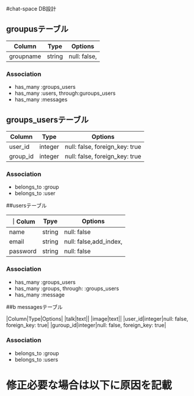 #chat-space DB設計

## groupusテーブル

 |Column|Type|Options|
 |------|----|-------|
 |groupname|string|null: false,|
 
### Association
- has_many :groups_users
- has_many :users, through:guroups_users
- has_many :messages 

## groups_usersテーブル

|Column|Type|Options|
|------|----|-------|
|user_id|integer|null: false, foreign_key: true|
|group_id|integer|null: false, foreign_key: true|

### Association
- belongs_to :group
- belongs_to :user

##usersテーブル

｜Colum|Tpye|Options|
|------|----|-------|
|name|string|null: false|
|email|string|null: false,add_index,|
|password|string|null: false|

### Association
- has_many :groups_users
- has_many :groups, through: :groups_users
- has_many :message

##b messagesテーブル

|Column|Type|Options|
|talk|text||
|image|text||
|user_id|integer|null: false, foreign_key: true|
|guroup_id|integer|null: false, foreign_key: true|

### Association
- belongs_to :group
- belongs_to :users

# 修正必要な場合は以下に原因を記載

